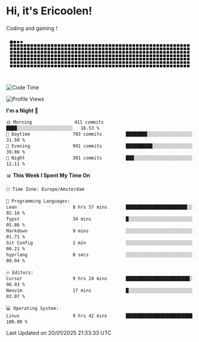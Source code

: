 # Hi, it's Ericoolen!
Coding and gaming！

<picture>
  <source media="(prefers-color-scheme: dark)" srcset="https://raw.githubusercontent.com/Eric-Song-Nop/Eric-Song-Nop/output/github-contribution-grid-snake-dark.svg">
  <source media="(prefers-color-scheme: light)" srcset="https://raw.githubusercontent.com/Eric-Song-Nop/Eric-Song-Nop/output/github-contribution-grid-snake.svg">
  <img alt="github contribution grid snake animation" src="https://raw.githubusercontent.com/Eric-Song-Nop/Eric-Song-Nop/output/github-contribution-grid-snake.svg">
</picture>

<!--START_SECTION:waka-->
![Code Time](http://img.shields.io/badge/Code%20Time-1%2C756%20hrs%2025%20mins-blue)

![Profile Views](http://img.shields.io/badge/Profile%20Views-0-blue)

**I'm a Night 🦉** 

```text
🌞 Morning                411 commits         ████░░░░░░░░░░░░░░░░░░░░░   16.53 % 
🌆 Daytime                783 commits         ████████░░░░░░░░░░░░░░░░░   31.50 % 
🌃 Evening                991 commits         ██████████░░░░░░░░░░░░░░░   39.86 % 
🌙 Night                  301 commits         ███░░░░░░░░░░░░░░░░░░░░░░   12.11 % 
```


📊 **This Week I Spent My Time On** 

```text
🕑︎ Time Zone: Europe/Amsterdam

💬 Programming Languages: 
Lean                     8 hrs 57 mins       ███████████████████████░░   92.16 % 
Typst                    34 mins             █░░░░░░░░░░░░░░░░░░░░░░░░   05.86 % 
Markdown                 9 mins              ░░░░░░░░░░░░░░░░░░░░░░░░░   01.71 % 
Git Config               1 min               ░░░░░░░░░░░░░░░░░░░░░░░░░   00.21 % 
hyprlang                 0 secs              ░░░░░░░░░░░░░░░░░░░░░░░░░   00.04 % 

🔥 Editors: 
Cursor                   9 hrs 24 mins       ████████████████████████░   96.93 % 
Neovim                   17 mins             █░░░░░░░░░░░░░░░░░░░░░░░░   03.07 % 

💻 Operating System: 
Linux                    9 hrs 42 mins       █████████████████████████   100.00 % 
```


 Last Updated on 20/01/2025 21:33:33 UTC
<!--END_SECTION:waka-->
